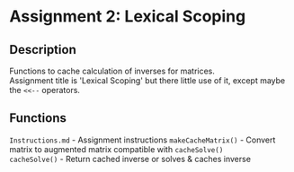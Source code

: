 # Assignment 2: Lexical Scoping

## Description
Functions to cache calculation of inverses for matrices.  
Assignment title is 'Lexical Scoping' but there little use of it, except maybe the `<<--` operators.

## Functions
`Instructions.md` - Assignment instructions
`makeCacheMatrix()` - Convert matrix to augmented matrix compatible with `cacheSolve()`  
`cacheSolve()` - Return cached inverse or solves & caches inverse